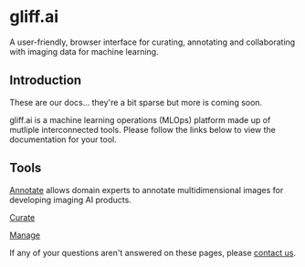 # gliff.ai

A user-friendly, browser interface for curating, annotating and collaborating with imaging data for machine learning.

## Introduction

These are our docs... they're a bit sparse but more is coming soon.

gliff.ai is a machine learning operations (MLOps) platform made up of mutliple interconnected tools. Please follow the links below to view the documentation for your tool.

## Tools

[Annotate](/annotate) allows domain experts to annotate multidimensional images for developing imaging AI products.

[Curate](/curate)

[Manage](/manage)

If any of your questions aren't answered on these pages, please [contact us](https://gliff.ai/contact).
